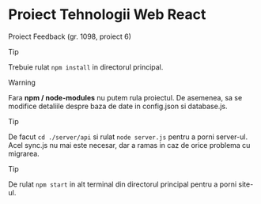 # Proiect Tehnologii Web React
Proiect Feedback (gr. 1098, proiect 6)
> [!TIP]
> Trebuie rulat `npm install` in directorul principal.

> [!WARNING]
> Fara **npm / node-modules** nu putem rula proiectul. De asemenea, sa se modifice detaliile despre baza de date in config.json si database.js.

> [!TIP]
> De facut `cd ./server/api` si rulat `node server.js` pentru a porni server-ul. Acel sync.js nu mai este necesar, dar a ramas in caz de orice problema cu migrarea.

> [!TIP]
> De rulat `npm start` in alt terminal din directorul principal pentru a porni site-ul.
